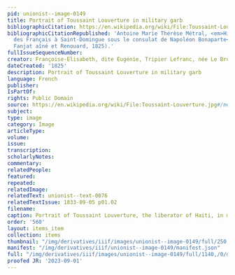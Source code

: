 ```yaml
---
pid: unionist--image-0149
title: Portrait of Toussaint Louverture in military garb
bibliographicCitation: https://en.wikipedia.org/wiki/File:Toussaint-Louverture.jpg#/media/File:Toussaint-Louverture.jpg
bibliographicCitationRepublished: 'Antoine Marie Thérèse Métral, <em>Histoire de l''expédition
  des Français à Saint-Domingue sous le consulat de Napoléon Bonaparte</em> (Paris:
  Fanjat aîné et Renouard, 1825).'
fullIssueSequenceNumber: 
creator: Françoise-Elisabeth, dite Eugénie, Tripier Lefranc, née Le Brun (1797-1872)
dateCreated: '1825'
description: Portrait of Toussaint Louverture in military garb
language: French
publisher: 
IsPartOf: 
rights: Public Domain
source: https://en.wikipedia.org/wiki/File:Toussaint-Louverture.jpg#/media/File:Toussaint-Louverture.jpg
subject: 
type: image
category: Image
articleType: 
volume: 
issue: 
transcription: 
scholarlyNotes: 
commentary: 
relatedPeople: 
featured: 
repeated: 
relatedImage: 
relatedText: unionist--text-0076
relatedTextIssue: 1833-09-05 p01.02
filename: 
caption: Portrait of Toussaint Louverture, the liberator of Haiti, in military garb.
order: '560'
layout: items_item
collection: items
thumbnail: "/img/derivatives/iiif/images/unionist--image-0149/full/250,/0/default.jpg"
manifest: "/img/derivatives/iiif/unionist--image-0149/manifest.json"
full: "/img/derivatives/iiif/images/unionist--image-0149/full/1140,/0/default.jpg"
proofed JR: '2023-09-01'
---
```

